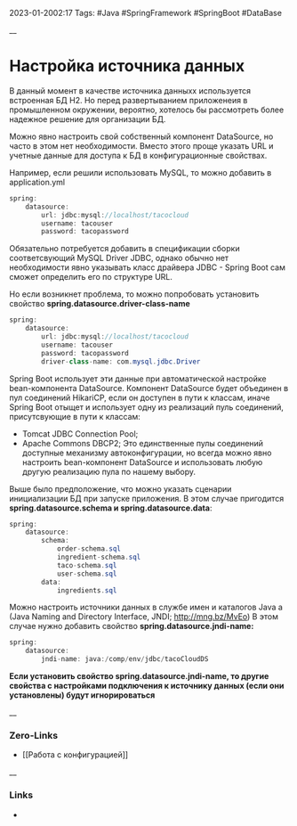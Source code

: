 2023-01-2002:17
Tags: #Java #SpringFramework #SpringBoot #DataBase 

__
# Настройка источника данных

В данный момент в качестве источника данныхх используется встроенная БД H2. Но перед развертыванием приложенеия в промышленном окружении, вероятно, хотелось бы рассмотреть более надежное решение для организации БД.

Можно явно настроить свой собственный компонент DataSource, но часто в этом нет необходимости. Вместо этого проще указать URL и учетные данные для доступа к БД в конфигурационные свойствах. 

Например, если решили использовать MySQL, то можно добавить в application.yml
```java
spring:
	datasource:
		url: jdbc:mysql://localhost/tacocloud
		username: tacouser
		password: tacopassword
```
Обязательно потребуется добавить в спецификации сборки соответсвующий MySQL Driver JDBC, однако обычно нет необходимости явно указывать класс драйвера JDBC - Spring Boot сам сможет определить его по структуре URL. 

Но если возникнет проблема, то можно попробовать установить свойство **spring.datasource.driver-class-name**
```java
spring:
	datasource:
		url: jdbc:mysql://localhost/tacocloud
		username: tacouser
		password: tacopassword
		driver-class-name: com.mysql.jdbc.Driver
```


Spring Boot использует эти данные при автоматической настройке bean-компонента DataSource. Компонент DataSource будет объединен в пул соединений HikariCP, если он доступен в пути к классам, иначе Spring Boot отыщет и использует одну из реализаций пуль соединений, присутсвующие в пути к классам:
- Tomcat JDBC Connection Pool;
- Apache Commons DBCP2;
Это единственные пулы соединений доступные механизму автоконфигурации, но всегда можно явно настроить bean-компонент DataSource и использовать любую другую реализацию пула по нашему выбору.


Выше было предположение, что можно указать сценарии инициализации БД при запуске приложения. В этом случае пригодится **spring.datasource.schema и spring.datasource.data**:
```java
spring:
	datasource:
		schema:
			order-schema.sql
			ingredient-schema.sql
			taco-schema.sql
			user-schema.sql
		data:
			ingredients.sql
```

Можно настроить источники данных в службе имен и каталогов Java a (Java Naming and Directory Interface, JNDI; http://mng.bz/MvEo)
В этом случае нужно добавить свойство **spring.datasource.jndi-name:**
```java
spring:
	datasource:
		jndi-name: java:/comp/env/jdbc/tacoCloudDS
```

**Если установить свойство spring.datasource.jndi-name, то другие свойства с настройками подключения к источнику данных (если они установлены) будут игнорироваться**

__
### Zero-Links
- [[Работа с конфигурацией]]

__
### Links
- 


